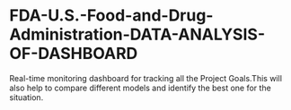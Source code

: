 # FDA-U.S.-Food-and-Drug-Administration-DATA-ANALYSIS-OF-DASHBOARD
Real-time monitoring dashboard for tracking all the Project Goals.This will also help to compare different models and identify the best one for the situation.


